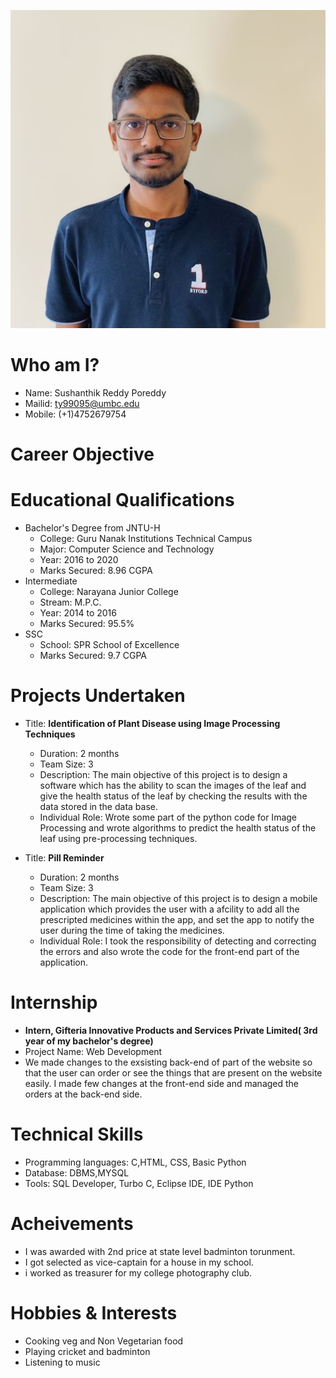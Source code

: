 ![hi](IMG-min.jpg)
# Who am I?

- Name: Sushanthik Reddy Poreddy
- Mailid: ty99095@umbc.edu
- Mobile: (+1)4752679754

# Career Objective
# Educational Qualifications

 - Bachelor's Degree from JNTU-H 
    - College: Guru Nanak Institutions Technical Campus
    - Major: Computer Science and Technology
    - Year: 2016 to 2020
    - Marks Secured: 8.96 CGPA
 - Intermediate
    - College: Narayana Junior College
    - Stream: M.P.C.
    - Year: 2014 to 2016
    - Marks Secured: 95.5%
  - SSC
     - School: SPR School of Excellence
     - Marks Secured: 9.7 CGPA
# Projects Undertaken

 - Title: **Identification of Plant Disease using Image Processing Techniques**
    - Duration: 2 months
    - Team Size: 3
    - Description: The main objective of this project is to design a software which has the ability to scan the images of the leaf and give the health status of the leaf by checking the results with the data stored in the data base.
    - Individual Role: Wrote some part of the python code for Image Processing and wrote algorithms to predict the health status of the leaf using pre-processing techniques.
    
  - Title: **Pill Reminder**
    - Duration: 2 months
    - Team Size: 3
    - Description: The main objective of this project is to design a mobile application which provides the user with a afcility to add all the prescripted medicines within the app, and set the app to notify the user during the time of taking the medicines.
    - Individual Role: I took the responsibility of detecting and correcting the errors and also wrote the code for the front-end part of the application.

# Internship
  
  - **Intern, Gifteria Innovative Products and Services Private Limited( 3rd year of my bachelor's degree)**
   - Project Name: Web Development
   - We made changes to the exsisting back-end of part of the website so that the user can order or see the things that are present on the website easily. I made few changes at the front-end side and managed the orders at the back-end side. 

# Technical Skills

  - Programming languages: C,HTML, CSS, Basic Python
  - Database: DBMS,MYSQL
  - Tools: SQL Developer, Turbo C, Eclipse IDE, IDE Python
  
# Acheivements
 
  - I was awarded with 2nd price at state level badminton torunment.
  - I got selected as vice-captain for a house in my school.
  - i worked as treasurer for my college photography club.
 
# Hobbies & Interests

 - Cooking veg and Non Vegetarian food
 - Playing cricket and badminton
 - Listening to music
